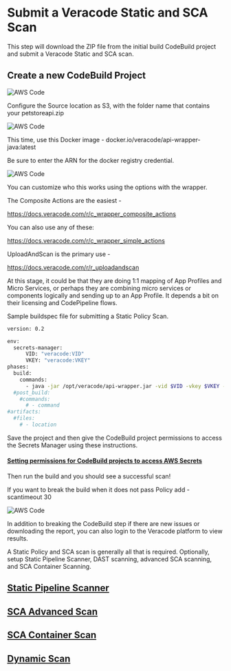 # Submit a Veracode Static and SCA Scan

This step will download the ZIP file from the initial build CodeBuild project and submit a Veracode Static and SCA scan. 

## Create a new CodeBuild Project

![AWS Code](https://github.com/ClintPollock/AWS-Code-Suite-Veracode-Examples/raw/main/4-Static-SCA-Policy-Scan/1-StaticSCA.png)

Configure the Source location as S3, with the folder name that contains your petstoreapi.zip

![AWS Code](https://github.com/ClintPollock/AWS-Code-Suite-Veracode-Examples/raw/main/4-Static-SCA-Policy-Scan/2-StaticSCA.png)

This time, use this Docker image - docker.io/veracode/api-wrapper-java:latest

Be sure to enter the ARN for the docker registry credential.

![AWS Code](https://github.com/ClintPollock/AWS-Code-Suite-Veracode-Examples/raw/main/4-Static-SCA-Policy-Scan/3-StaticSCA.png)

You can customize who this works using the options with the wrapper.

The Composite Actions are the easiest -

https://docs.veracode.com/r/c_wrapper_composite_actions

You can also use any of these:

https://docs.veracode.com/r/c_wrapper_simple_actions

UploadAndScan is the primary use -

https://docs.veracode.com/r/r_uploadandscan

At this stage, it could be that they are doing 1:1 mapping of App Profiles and Micro Services, or perhaps they are combining micro services or components logically and sending up to an App Profile. It depends a bit on their licensing and CodePipeline flows.

Sample buildspec file for submitting a Static Policy Scan.

```bash
version: 0.2

env:
  secrets-manager:
      VID: "veracode:VID"
      VKEY: "veracode:VKEY"
phases:
  build:
    commands:
      - java -jar /opt/veracode/api-wrapper.jar -vid $VID -vkey $VKEY -appname AWSCodeBuild-PetStoreAPI -action UploadAndScan -createprofile true -version $CODEBUILD_BUILD_ID -filepath petstoreapi.zip
  #post_build:
    #commands:
      # - command
#artifacts:
  #files:
    # - location
```

Save the project and then give the CodeBuild project permissions to access the Secrets Manager using these instructions.

#### [ Setting permissions for CodeBuild projects to access AWS Secrets](/3-SecretsPermissions)

Then run the build and you should see a successful scan!

If you want to break the build when it does not pass Policy add -scantimeout 30

![AWS Code](https://github.com/ClintPollock/AWS-Code-Suite-Veracode-Examples/raw/main/4-Static-SCA-Policy-Scan/4-StaticSCA.png)

In addition to breaking the CodeBuild step if there are new issues or downloading the report, you can also login to the Veracode platform to view results.

A Static Policy and SCA scan is generally all that is required.  Optionally, setup Static Pipeline Scanner, DAST scanning, advanced SCA scanning, and SCA Container Scanning.

## [Static Pipeline Scanner](/5-Static-Pipeline-Scan)

## [SCA Advanced Scan](/7-SCA-Advanced-Scan)

## [SCA Container Scan](/7-SCA-Container-Scan)

## [Dynamic Scan](/9-DAST-Scan)